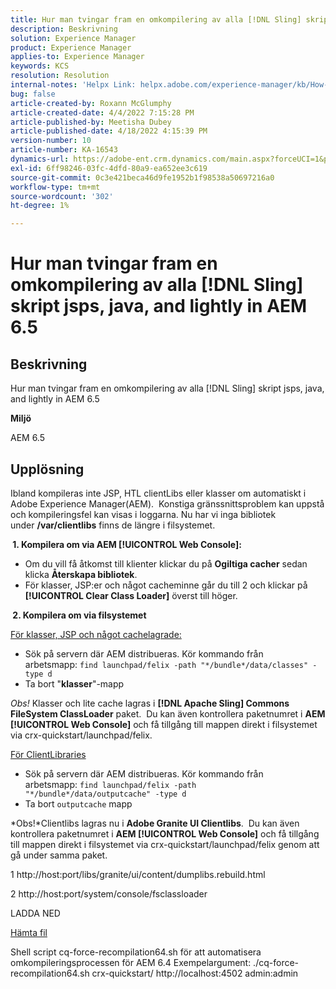 ```yaml
---
title: Hur man tvingar fram en omkompilering av alla [!DNL Sling] skript jsps, java, and lightly in AEM 6.5
description: Beskrivning
solution: Experience Manager
product: Experience Manager
applies-to: Experience Manager
keywords: KCS
resolution: Resolution
internal-notes: 'Helpx Link: helpx.adobe.com/experience-manager/kb/How-to-force-a-recompilation-of-all-Sling-scripts-jsps-java-sightly-on-AEM-6-4.html'
bug: false
article-created-by: Roxann McGlumphy
article-created-date: 4/4/2022 7:15:28 PM
article-published-by: Meetisha Dubey
article-published-date: 4/18/2022 4:15:39 PM
version-number: 10
article-number: KA-16543
dynamics-url: https://adobe-ent.crm.dynamics.com/main.aspx?forceUCI=1&pagetype=entityrecord&etn=knowledgearticle&id=954b3a93-4bb4-ec11-983f-000d3a5d0bca
exl-id: 6ff98246-03fc-4dfd-80a9-ea652ee3c619
source-git-commit: 0c3e421beca46d9fe1952b1f98538a50697216a0
workflow-type: tm+mt
source-wordcount: '302'
ht-degree: 1%

---
```


# Hur man tvingar fram en omkompilering av alla [!DNL Sling] skript jsps, java, and lightly in AEM 6.5

## Beskrivning


Hur man tvingar fram en omkompilering av alla [!DNL Sling] skript jsps, java, and lightly in AEM 6.5

<b>Miljö</b>

AEM 6.5


## Upplösning


Ibland kompileras inte JSP, HTL clientLibs eller klasser om automatiskt i Adobe Experience Manager(AEM).  Konstiga gränssnittsproblem kan uppstå och kompileringsfel kan visas i loggarna. Nu har vi inga bibliotek under <b>/var/clientlibs</b> finns de längre i filsystemet.

<b> 1. Kompilera om via AEM [!UICONTROL Web Console]:</b>

- Om du vill få åtkomst till klienter klickar du på <b>Ogiltiga cacher</b> sedan klicka <b>Återskapa bibliotek</b>.
- För klasser, JSP:er och något cacheminne går du till 2 och klickar på <b>[!UICONTROL Clear Class Loader]</b> överst till höger.


<b> 2. Kompilera om via filsystemet</b>

<u>För klasser, JSP och något cachelagrade:</u>

- Sök på servern där AEM distribueras. Kör kommando från arbetsmapp: `find launchpad/felix -path "*/bundle*/data/classes" -type d`
- Ta bort &quot;<b>klasser</b>&quot;-mapp


*Obs!* Klasser och lite cache lagras i <b>[!DNL Apache Sling] Commons FileSystem ClassLoader</b> paket.  Du kan även kontrollera paketnumret i <b>AEM [!UICONTROL Web Console]</b> och få tillgång till mappen direkt i filsystemet via crx-quickstart/launchpad/felix.



<u>För ClientLibraries</u>

- Sök på servern där AEM distribueras. Kör kommando från arbetsmapp: `find launchpad/felix -path "*/bundle*/data/outputcache" -type d `
- Ta bort `outputcache` mapp


*Obs!*Clientlibs lagras nu i <b>Adobe Granite UI Clientlibs</b>.  Du kan även kontrollera paketnumret i <b>AEM [!UICONTROL Web Console]</b> och få tillgång till mappen direkt i filsystemet via crx-quickstart/launchpad/felix genom att gå under samma paket.



1 http://host:port/libs/granite/ui/content/dumplibs.rebuild.html

2 http://host:port/system/console/fsclassloader





LADDA NED

[Hämta fil](https://helpx.adobe.com/content/dam/help/en/experience-manager/kb/How-to-force-a-recompilation-of-all-Sling-scripts-jsps-java-sightly-on-AEM-6-4/_jcr_content/main-pars/download_section/download-1/cq-force-recompilation64.zip "cq-force-recompilation64.zip")

Shell script cq-force-recompilation64.sh för att automatisera omkompileringsprocessen för AEM 6.4 Exempelargument: ./cq-force-recompilation64.sh crx-quickstart/ http://localhost:4502 admin:admin
